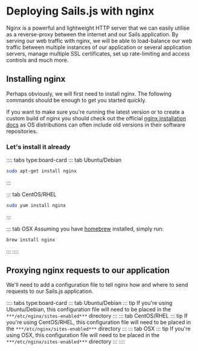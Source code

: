# Deploying Sails.js with nginx

Nginx is a powerful and lightweight HTTP server that we can easily utilise as a reverse-proxy between
the internet and our Sails application. By serving our web traffic with nginx, we will be able to load-balance our web
traffic between multiple instances of our application or several application servers, manage multiple SSL certificates,
set up rate-limiting and access controls and much more.

## Installing nginx
Perhaps obviously, we will first need to install nginx.
The following commands should be enough to get you started quickly.

If you want to make sure you're running the latest version
or to create a custom build of nginx you should check out the official [nginx installation docs](https://docs.nginx.com/nginx/admin-guide/installing-nginx/installing-nginx-open-source/)
as OS distributions can often include old versions in their software repositories.

### Let's install it already
:::: tabs type:board-card
::: tab Ubuntu/Debian
```bash
sudo apt-get install nginx
```
:::

::: tab CentOS/RHEL
```bash
sudo yum install nginx
```
:::

::: tab OSX
Assuming you have [homebrew](https://brew.sh/) installed, simply run:
```bash
brew install nginx
```
:::
::::

## Proxying nginx requests to our application
We'll need to add a configuration file to tell nginx how and where to send requests to our Sails.js application.

:::: tabs type:board-card
::: tab Ubuntu/Debian
::: tip
If you're using Ubuntu/Debian, this configuration file will need to be placed in the `***/etc/nginx/sites-enabled***` directory
:::
::: tab CentOS/RHEL
::: tip
If you're using CentOS/RHEL, this configuration file will need to be placed in the `***/etc/nginx/sites-enabled***` directory
:::
::: tab OSX
::: tip
If you're using OSX, this configuration file will need to be placed in the `***/etc/nginx/sites-enabled***` directory
:::
::::